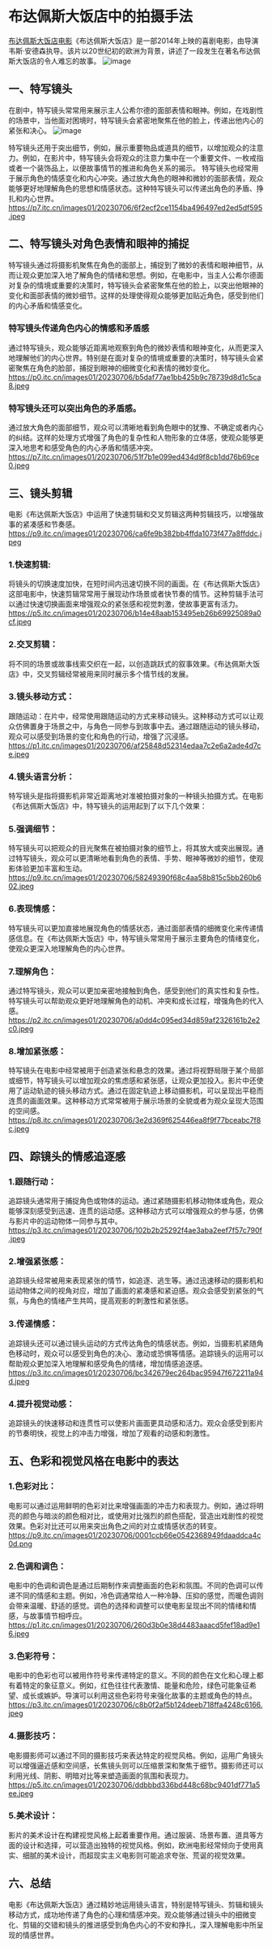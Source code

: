# 布达佩斯大饭店中的拍摄手法 #                          
[布达佩斯大饭店电影](https://www.baidu.com/link?url=sYhsgja_26dyakqkRyVFjK647aDx-N2NJcglzeqgPZGVJTRQnkM60f8lsCyuLuU1U8eR4hoWUBoQXGjVgIDXXpYnKHGGUwsfIH2qsAPNy09XpcI2NW8g8sLlHKdPUAdQtkZcE0_7Gcn2YcT8Au4RGhO0EMbLkDGPSIcck0cpdoe&wd=&eqid=febd103f00e26567000000056561dbb1 )《布达佩斯大饭店》是一部2014年上映的喜剧电影，由导演韦斯·安德森执导。该片以20世纪初的欧洲为背景，讲述了一段发生在著名布达佩斯大饭店的令人难忘的故事。
![image](https://github.com/Cx7254/BuDaPeiSiDaFanDian/assets/151991704/e4e27877-1b1a-4d81-a0da-c7a6bc9b8c87)

## 一、特写镜头 
在剧中，特写镜头常常用来展示主人公希尔德的面部表情和眼神。例如，在戏剧性的场景中，当他面对困境时，特写镜头会紧密地聚焦在他的脸上，传递出他内心的紧张和决心。
![image](https://githubfast.com/Cx7254/BuDaPeiSiDaFanDian/assets/151991704/fc560895-4dc4-473c-95a3-faa175b85085)

特写镜头还用于突出细节，例如，展示重要物品或道具的细节，以增加观众的注意力。例如，在影片中，特写镜头会将观众的注意力集中在一个重要文件、一枚戒指或者一个装饰品上，以便故事情节的推进和角色关系的揭示。
特写镜头也经常用于展示角色的情感变化和内心冲突。通过放大角色的眼神和微妙的面部表情，观众能够更好地理解角色的思想和情感状态。这种特写镜头可以传递出角色的矛盾、挣扎和内心世界。
https://p7.itc.cn/images01/20230706/6f2ecf2ce1154ba496497ed2ed5df595.jpeg
## 二、特写镜头对角色表情和眼神的捕捉
特写镜头通过将摄影机聚焦在角色的面部上，捕捉到了微妙的表情和眼神细节，从而让观众更加深入地了解角色的情绪和思想。例如，在电影中，当主人公希尔德面对复杂的情境或重要的决策时，特写镜头会紧密聚焦在他的脸上，以突出他眼神的变化和面部表情的微妙细节。这样的处理使得观众能够更加贴近角色，感受到他们的内心矛盾和情感变化。 
### 特写镜头传递角色内心的情感和矛盾感
通过特写镜头，观众能够近距离地观察到角色的微妙表情和眼神变化，从而更深入地理解他们的内心世界。特别是在面对复杂的情境或重要的决策时，特写镜头会紧密聚焦在角色的脸部，捕捉到眼神的细微变化和表情的微妙变化。
https://p0.itc.cn/images01/20230706/b5daf77ae1bb425b9c78739d8d1c5ca8.jpeg
### 特写镜头还可以突出角色的矛盾感。
通过放大角色的面部细节，观众可以清晰地看到角色眼中的犹豫、不确定或者内心的纠结。这样的处理方式增强了角色的复杂性和人物形象的立体感，使观众能够更深入地思考和感受角色的内心矛盾和情感冲突。
https://p7.itc.cn/images01/20230706/51f7b1e099ed434d9f8cb1dd76b69ce0.jpeg
## 三、镜头剪辑 
电影《布达佩斯大饭店》中运用了快速剪辑和交叉剪辑这两种剪辑技巧，以增强故事的紧凑感和节奏感。
https://p9.itc.cn/images01/20230706/ca6fe9b382bb4ffda1073f477a8ffddc.jpeg
### 1.快速剪辑: 
将镜头的切换速度加快，在短时间内迅速切换不同的画面。在《布达佩斯大饭店》这部电影中，快速剪辑常常用于展现动作场景或者快节奏的情节。这种剪辑手法可以通过快速切换画面来增强观众的紧张感和视觉刺激，使故事更富有活力。
https://p5.itc.cn/images01/20230706/b14e48aab153495eb26b69925089a0cf.jpeg
### 2.交叉剪辑： 
将不同的场景或故事线索交织在一起，以创造跳跃式的叙事效果。《布达佩斯大饭店》中，交叉剪辑经常被用来同时展示多个情节线的发展。
### 3.镜头移动方式： 
跟随运动：在片中，经常使用跟随运动的方式来移动镜头。这种移动方式可以让观众仿佛置身于场景之中，与角色一同参与到故事中去。通过跟随运动的镜头移动，观众可以感受到场景的变化和角色的行动，增强了沉浸感。
https://p1.itc.cn/images01/20230706/af25848d52314edaa7c2e6a2ade4d7ce.jpeg
### 4.镜头语言分析：
特写镜头是指将摄影机非常近距离地对准被拍摄对象的一种镜头拍摄方式。在电影《布达佩斯大饭店》中，特写镜头的运用起到了以下几个效果：
### 5.强调细节： 
特写镜头可以把观众的目光聚焦在被拍摄对象的细节上，将其放大或突出展现。通过特写镜头，观众可以更清晰地看到角色的表情、手势、眼神等微妙的细节，使观影体验更加丰富和生动。
https://p9.itc.cn/images01/20230706/58249390f68c4aa58b815c5bb260b602.jpeg
### 6.表现情感： 
特写镜头可以更加直接地展现角色的情感状态，通过面部表情的细微变化来传递情感信息。在《布达佩斯大饭店》中，特写镜头常常用于展示主要角色的情绪变化，使观众更深入地理解角色的内心世界。
### 7.理解角色： 
 通过特写镜头，观众可以更加亲密地接触到角色，感受到他们的真实性和复杂性。特写镜头可以帮助观众更好地理解角色的动机、冲突和成长过程，增强角色的代入感。
https://p2.itc.cn/images01/20230706/a0dd4c095ed34d859af2326161b2e2c0.jpeg
### 8.增加紧张感：                                                                         
特写镜头在电影中经常被用于创造紧张和悬念的效果。通过将视野局限于某个局部或细节，特写镜头可以增加观众的焦虑感和紧张感，让观众更加投入。影片中还使用了运动轨迹的镜头移动方式。通过在固定轨迹上移动摄影机，可以呈现出平稳而连贯的画面效果。这种移动方式常常被用于展示场景的全貌或者为观众呈现大范围的空间感。
https://p8.itc.cn/images01/20230706/3e2d369f625446ea8f9f77bceabc7f8c.jpeg             
## 四、踪镜头的情感追逐感 
### 1.跟随行动：                                                                           
追踪镜头通常用于捕捉角色或物体的运动。通过紧随摄影机移动物体或角色，观众能够深刻感受到迅速、连贯的运动感。这种移动方式可以增强观众的参与感，仿佛与影片中的运动物体一同参与其中。
https://p3.itc.cn/images01/20230706/102b2b25292f4ae3aba2eef7f57c790f.jpeg
### 2.增强紧张感：
追踪镜头经常被用来表现紧张的情节，如追逐、逃生等。通过迅速移动的摄影机和运动物体之间的视角对应，增加了画面的紧凑感和紧迫感。观众会感受到紧张的气氛，与角色的情绪产生共鸣，提高观影的刺激性和紧张感。
### 3.传递情感：
追踪镜头还可以通过镜头运动的方式传达角色的情感状态。例如，当摄影机紧随角色移动时，观众可以感受到角色的决心、激动或恐惧等情感。追踪镜头的运用可以帮助观众更加深入地理解和感受角色的情绪，增加情感追逐感。
https://p3.itc.cn/images01/20230706/bc342679ec264bac95947f672211a94d.jpeg
### 4.提升视觉动感：
追踪镜头的快速移动和连贯性可以使影片画面更具动感和活力。观众会感受到影片的节奏明快，视觉上的冲击力增强，增加了观看的动感和刺激性。
## 五、色彩和视觉风格在电影中的表达 
### 1.色彩对比：
电影可以通过运用鲜明的色彩对比来增强画面的冲击力和表现力。例如，通过将明亮的颜色与暗淡的颜色相对比，或使用对比强烈的颜色搭配，营造出戏剧性的视觉效果。色彩对比还可以用来突出角色之间的对立或情感状态的转变。
https://p9.itc.cn/images01/20230706/0001ccb66e0542368949fdaaddca4c0d.png
### 2.色调和调色：
电影中的色调和调色是通过后期制作来调整画面的色彩和氛围。不同的色调可以传递不同的情感和主题。例如，冷色调通常给人一种冷静、压抑的感觉，而暖色调则会带来温暖、舒适的感觉。调色的选择和调整可以使电影呈现出不同的情绪和情感，与故事情节相呼应。
https://p1.itc.cn/images01/20230706/260d3b0e38d4483aaacd5fef18ad9e16.jpeg
### 3.色彩符号：
电影中的色彩也可以被用作符号来传递特定的意义。不同的颜色在文化和心理上都有着特定的象征意义。例如，红色往往代表激情、能量和危险，绿色可能象征希望、成长或嫉妒。导演可以利用这些色彩符号来强化故事的主题或角色的特点。
https://p3.itc.cn/images01/20230706/c8b0f2af5b124deeb718ffa4248c6166.jpeg
### 4.摄影技巧：
电影摄影师可以通过不同的摄影技巧来表达特定的视觉风格。例如，运用广角镜头可以增强逼近感和空间感，长焦镜头则可以压缩景深和聚焦于细节。摄影师还可以利用光线、阴影、明暗对比等来塑造画面的氛围和表现力。
https://p5.itc.cn/images01/20230706/ddbbbd336bd448c68bc9401df771a5ee.jpeg
### 5.美术设计：
影片的美术设计在构建视觉风格上起着重要作用。通过服装、场景布置、道具等方面的设计和选择，可以营造出独特的视觉风格。例如，欧洲电影经常倾向于使用真实、细腻的美术设计，而超现实主义电影则可能追求夸张、荒诞的视觉效果。
## 六、总结 
电影《布达佩斯大饭店》通过精妙地运用镜头语言，特别是特写镜头、剪辑和镜头移动方式，成功地传递了角色的心理和情感冲突。观众能够通过镜头中的细微变化、剪辑的交错和镜头的推进感受到角色内心的不安和挣扎，深入理解电影中所呈现的情感世界。
